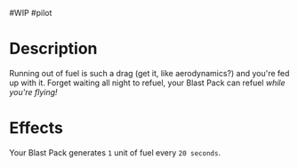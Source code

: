 #WIP #pilot 

# Description

Running out of fuel is such a drag (get it, like aerodynamics?) and you're fed up with it. Forget waiting all night to refuel, your Blast Pack can refuel *while you're flying!*

# Effects

Your Blast Pack generates `1` unit of fuel every `20 seconds`.